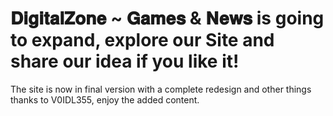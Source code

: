 # 𝐃𝐢𝐠𝐢𝐭𝐚𝐥𝐙𝐨𝐧𝐞 ~ 𝐆𝐚𝐦𝐞𝐬 & 𝐍𝐞𝐰𝐬 is going to expand, explore our Site and share our idea if you like it!

The site is now in final version with a complete redesign and other things thanks to V0IDL355, enjoy the added content.